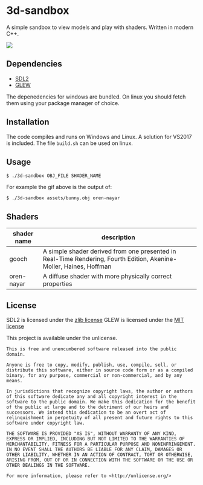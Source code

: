 # 3d-sandbox

A simple sandbox to view models and play with shaders. Written in modern C++.

![](https://raw.githubusercontent.com/trentsummerfield/3d-sandbox/master/examples/3d-viewer-bunny.gif)

Dependencies
------------
 - [SDL2](https://libsdl.org)
 - [GLEW](http://glew.sourceforge.net/)

The depenedencies for windows are bundled. On linux you should fetch them using your package manager of choice.

Installation
------------

The code compiles and runs on Windows and Linux. 
A solution for VS2017 is included. 
The file `build.sh` can be used on linux. 

Usage
-----

```
$ ./3d-sandbox OBJ_FILE SHADER_NAME
```

For example the gif above is the output of: 
```
$ ./3d-sandbox assets/bunny.obj oren-nayar
```

Shaders
-------

| shader name | description |
--------------|--------------
| gooch       | A simple shader derived from one presented in Real-Time Rendering, Fourth Edition, Akenine-Moller, Haines, Hoffman |
| oren-nayar | A diffuse shader with more physically correct properties |

License
-------

SDL2 is licensed under the [zlib license](https://www.libsdl.org/license.php)
GLEW is licensed under the [MIT license](https://github.com/nigels-com/glew#copyright-and-licensing)

This project is available under the unlicense.

```
This is free and unencumbered software released into the public domain.

Anyone is free to copy, modify, publish, use, compile, sell, or
distribute this software, either in source code form or as a compiled
binary, for any purpose, commercial or non-commercial, and by any
means.

In jurisdictions that recognize copyright laws, the author or authors
of this software dedicate any and all copyright interest in the
software to the public domain. We make this dedication for the benefit
of the public at large and to the detriment of our heirs and
successors. We intend this dedication to be an overt act of
relinquishment in perpetuity of all present and future rights to this
software under copyright law.

THE SOFTWARE IS PROVIDED "AS IS", WITHOUT WARRANTY OF ANY KIND,
EXPRESS OR IMPLIED, INCLUDING BUT NOT LIMITED TO THE WARRANTIES OF
MERCHANTABILITY, FITNESS FOR A PARTICULAR PURPOSE AND NONINFRINGEMENT.
IN NO EVENT SHALL THE AUTHORS BE LIABLE FOR ANY CLAIM, DAMAGES OR
OTHER LIABILITY, WHETHER IN AN ACTION OF CONTRACT, TORT OR OTHERWISE,
ARISING FROM, OUT OF OR IN CONNECTION WITH THE SOFTWARE OR THE USE OR
OTHER DEALINGS IN THE SOFTWARE.

For more information, please refer to <http://unlicense.org/>
```
